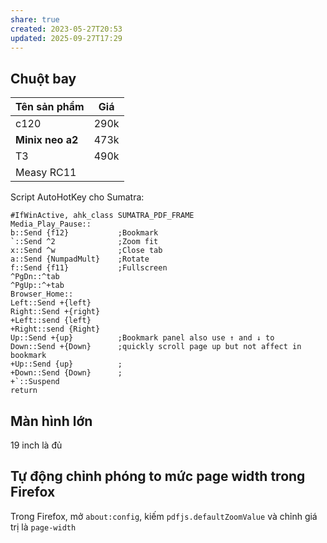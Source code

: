 ```yaml
---
share: true
created: 2023-05-27T20:53
updated: 2025-09-27T17:29
---
```

## Chuột bay
| Tên sản phẩm     | Giá  |
| ---------------- | ---- |
| c120             | 290k |
| **Minix neo a2** | 473k |
| T3               | 490k |
| Measy RC11       |      |

Script AutoHotKey cho Sumatra:
```autohotkey
#IfWinActive, ahk_class SUMATRA_PDF_FRAME
Media_Play_Pause::
b::Send {f12}			;Bookmark 
`::Send ^2 				;Zoom fit
x::Send ^w				;Close tab
a::Send {NumpadMult}	;Rotate
f::Send {f11}			;Fullscreen
^PgDn::^tab
^PgUp::^+tab
Browser_Home::
Left::Send +{left}
Right::Send +{right}
+Left::send {left}
+Right::send {Right}
Up::Send +{up}          ;Bookmark panel also use ↑ and ↓ to 
Down::Send +{Down}      ;quickly scroll page up but not affect in bookmark
+Up::Send {up}          ;
+Down::Send {Down}      ;
+`::Suspend
return 
```


## Màn hình lớn
19 inch là đủ

## Tự động chỉnh phóng to mức page width trong Firefox
Trong Firefox, mở `about:config`, kiếm `pdfjs.defaultZoomValue` và chỉnh giá trị là `page-width`
